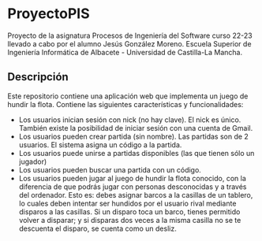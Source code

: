 # ProyectoPIS
Proyecto de la asignatura Procesos de Ingeniería del Software curso 22-23 llevado a cabo por el alumno Jesús González Moreno.
Escuela Superior de Ingeniería Informática de Albacete - Universidad de Castilla-La Mancha.

## Descripción
Este repositorio contiene una aplicación web que implementa un juego de hundir la flota. Contiene las siguientes características y funcionalidades:
- Los usuarios inician sesión con nick (no hay clave). El nick es único. También existe la posibilidad de iniciar sesión con una cuenta de  Gmail.
- Los usuarios pueden crear partida (sin nombre). Las partidas son de 2 usuarios. El sistema asigna un código a la partida.
- Los usuarios puede unirse a partidas disponibles (las que tienen sólo un jugador)
- Los usuarios pueden buscar una partida con un código.
- Los usuarios pueden jugar al juego de hundir la flota conocido, con la diferencia de que podrás jugar con personas desconocidas y a través del ordenador. Esto es: debes asignar barcos a la casillas de un tablero, lo cuales deben intentar ser hundidos por el usuario rival mediante disparos a las casillas. Si un disparo toca un barco, tienes permitido volver a disparar; y si disparas dos veces a la misma casilla no se te descuenta el disparo, se cuenta como un desliz.

